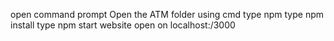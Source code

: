 open command prompt 
Open the ATM folder using cmd
type npm
type npm install
type npm start
website open on localhost:/3000 
